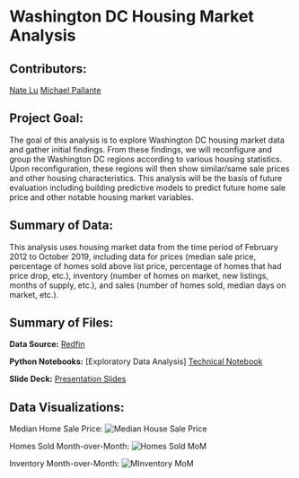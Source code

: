 # Washington DC Housing Market Analysis

## Contributors: 

[Nate Lu](https://github.com/iuniorhsiung)
[Michael Pallante](https://github.com/MFAP9)

## Project Goal:

The goal of this analysis is to explore Washington DC housing market data and gather initial findings. From these findings, we will reconfigure and group the Washington DC regions according to various housing statistics. Upon reconfiguration, these regions will then show similar/same sale prices and other housing characteristics. This analysis will be the basis of future evaluation including building predictive models to predict future home sale price and other notable housing market variables.

## Summary of Data:

This analysis uses housing market data from the time period of February 2012 to October 2019, including data for prices (median sale price, percentage of homes sold above list price, percentage of homes that had price drop, etc.), inventory (number of homes on market, new listings, months of supply, etc.), and sales (number of homes sold, median days on market, etc.).

## Summary of Files:

**Data Source:**
[Redfin](https://www.redfin.com/blog/data-center)

**Python Notebooks:**
[Exploratory Data Analysis]
[Technical Notebook](https://github.com/iuniorhsiung/mod3_project_DC_housing_price/blob/master/DC_house_price_MasterFile.ipynb)

**Slide Deck:**
[Presentation Slides](https://docs.google.com/open?id=1oPQQYPiz5Nd-Fg5yPkAnx5xB__j5pRDhFTrwiZahXwU)

## Data Visualizations:

Median Home Sale Price:
![Median House Sale Price](https://github.com/iuniorhsiung/mod3_project_DC_housing_price/blob/master/data_visualizations/Time%20Series%20-%20Median%20House%20Price.png)

Homes Sold Month-over-Month:
![Homes Sold MoM](https://github.com/iuniorhsiung/mod3_project_DC_housing_price/blob/master/data_visualizations/Time%20Series%20-%20Homes%20Sold%20Month-over-Month.png)

Inventory Month-over-Month:
![MInventory MoM](https://github.com/iuniorhsiung/mod3_project_DC_housing_price/blob/master/data_visualizations/Time%20Series%20-%20Homes%20Sold%20Month-over-Month.png)
